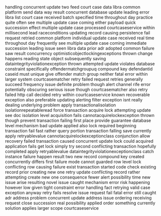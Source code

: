 handling concurrent update two feed court case data libra common platform send data way result concurrent database update leading error libra list court case received batch specified time throughout day practice quite often see multiple update case coming either payload quick succession effect multiple update case processed courtcaseservice within millisecond lead raceconditions updating record causing persistence fail request retried common platform individual update case received real time throughout day frequently see multiple update case coming immediate succession leading issue seen libra data prior adr adopted common failure saw result concurrency optimisticobjectlockingexceptions thrown change happens reading state object subsequently saving dataintegrityviolationexception thrown attempted update violates database constraint specifically offendermatchgroupuq compound key defendantid caseid must unique give offender match group neither fatal error within larger system courtcasematcher retry failed request retries generally succeed frequency issue definite problem though alert channel rife error potentially obscuring serious issue though courtcasematcher also retry failed http call decided retry within courtcaseservice known recoverable exception also preferable updating alerting filter exception isnt really dealing underlying problem apply transactionalisolation isolationrepeatableread force transaction acquire lock attempting update see doc isolation level acquisition fails cannotacquirelockexception thrown though prevent transaction failing first place provide guarantee database level mechanism bad update applied also lock required beginning transaction fail fast rather query portion transaction falling save currently apply retryablevalue cannotacquirelockexceptionclass conjunction allow recovery failed transaction caused concurrent update lock could acquired application fails get lock simply try second conflicting transaction hopefully completed apply retryablevalue dataintegrityviolationexceptionclass catch instance failure happen result two new record compound key created concurrently differs first failure mode cannot guarded row level lock conflicting row causing failure exist transaction started code check existing record prior creating new one retry update conflicting record rather attempting create new one consequence fewer alert possibility time new issue arise resulting novel issue caught mechanism error risk happening however low given tight constraint error handling fact retrying valid case exception anyway retry fails resolve issue request fail fatal error still caught adr address problem concurrent update address issue ordering receiving request close succession real possibility applied order something currently solution applies larger scope courtcaseservice